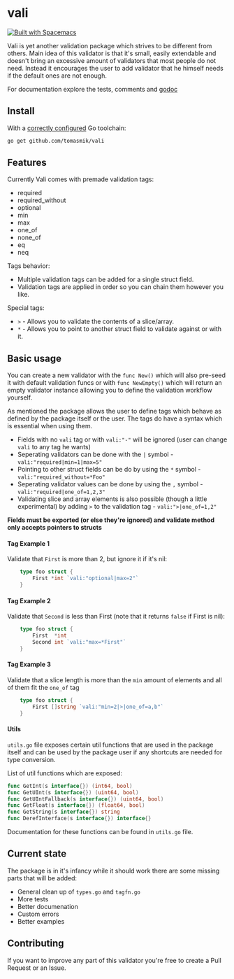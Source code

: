 # vali
[![Built with Spacemacs](https://cdn.rawgit.com/syl20bnr/spacemacs/442d025779da2f62fc86c2082703697714db6514/assets/spacemacs-badge.svg)](http://spacemacs.org)

Vali is yet another validation package which strives to be different from others.
Main idea of this validator is that it's small, easily extendable and doesn't bring
an excessive amount of validators that most people do not need. Instead it
encourages the user to add validator that he himself needs if the default ones are not enough.

For documentation explore the tests, comments and [godoc](https://pkg.go.dev/github.com/tomasmik/vali?tab=doc)

## Install

With a [correctly configured](https://golang.org/doc/install#testing) Go toolchain:

```sh
go get github.com/tomasmik/vali
```

## Features

Currently Vali comes with premade validation tags:
* required
* required_without
* optional
* min
* max
* one_of
* none_of
* eq
* neq

Tags behavior:
* Multiple validation tags can be added for a single struct field.
* Validation tags are applied in order so you can chain them however you like.

Special tags:
* `>` - Allows you to validate the contents of a slice/array.
* `*` - Allows you to point to another struct field to validate against or with it.

## Basic usage

You can create a new validator with the `func New()` which will also pre-seed it with default
validation funcs or with `func NewEmpty()` which will return an empty validator instance
allowing you to define the validation workflow yourself.

As mentioned the package allows the user to define tags which
behave as defined by the package itself or the user.
The tags do have a syntax which is essential when using them.

* Fields with no `vali` tag or with `vali:"-"` will be ignored (user can change `vali` to any tag he wants)
* Seperating validators can be done with the `|` symbol - `vali:"required|min=1|max=5"`
* Pointing to other struct fields can be do by using the `*` symbol - `vali:"required_without=*Foo"`
* Seperating validator values can be done by using the `,` symbol - `vali:"required|one_of=1,2,3"`
* Validating slice and array elements is also possible (though a little experimental) by adding `>` to the validation tag - `vali:">|one_of=1,2"`

**Fields must be exported (or else they're ignored) and validate method only accepts pointers to structs**

#### Tag Example 1

Validate that `First` is more than 2, but ignore it if it's nil:

```go
	type foo struct {
		First *int `vali:"optional|max=2"`
	}
```

#### Tag Example 2

Validate that `Second` is less than First (note that it returns `false` if First is nil):

```go
	type foo struct {
		First  *int
		Second int `vali:"max=*First"`
	}
```

#### Tag Example 3

Validate that a slice length is more than the `min` amount of elements and all of them fit the `one_of` tag

```go
	type foo struct {
		First []string `vali:"min=2|>|one_of=a,b"`
	}
```

#### Utils 

`utils.go` file exposes certain util functions that are used in the package itself
and can be used by the package user if any shortcuts are needed for type conversion.

List of util functions which are exposed:

```go
func GetInt(s interface{}) (int64, bool)
func GetUInt(s interface{}) (uint64, bool) 
func GetUIntFallback(s interface{}) (uint64, bool)
func GetFloat(s interface{}) (float64, bool)
func GetString(s interface{}) string 
func DerefInterface(s interface{}) interface{} 
```

Documentation for these functions can be found in `utils.go` file.

## Current state

The package is in it's infancy while it should work
there are some missing parts that will be added:

* General clean up of `types.go` and `tagfn.go`
* More tests
* Better documenation
* Custom errors
* Better examples

## Contributing
If you want to improve any part of this validator you're free to create a Pull Request or an Issue.
